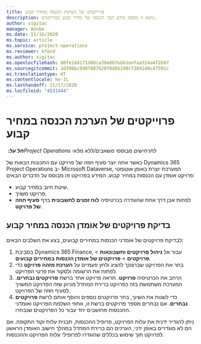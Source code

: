 ```yaml
---
title: פרוייקטים של הערכת הכנסה במחיר קבוע
description: נושא זו מספק מידע לגבי הכנסה של מחיר קבוע בפרויקטים.
author: sigitac
manager: Annbe
ms.date: 11/16/2020
ms.topic: article
ms.service: project-operations
ms.reviewer: kfend
ms.author: sigitac
ms.openlocfilehash: 80fe1d4171d80ca39e8b7ebb1eefaa524a4f2b07
ms.sourcegitcommit: 2d399bc9d07807626f0d6b2d0cf304240c47591c
ms.translationtype: HT
ms.contentlocale: he-IL
ms.lasthandoff: 11/17/2020
ms.locfileid: "4531444"
---
```

# <a name="fixed-price-revenue-estimate-projects"></a>פרוייקטים של הערכת הכנסה במחיר קבוע 

_**חל על:** ‏Project Operations לתרחישים מבוססי משאבים/ללא מלאי_

כאשר אתה יוצר סעיף חוזה של פרויקט עם התכונות הבאות של Dynamics 365 Project Operations ב- Microsoft Dataverse, המערכת יוצרת באופן אוטומטי פרויקט אומדן עם הכנסות במחיר קבוע. המידע בפרויקט זה מבוסס על הדברים הבאים:

  - שיטת חיוב במחיר קבוע.
  - פרויקט משויך.
  - לפחות אבן דרך אחת שהוגדרה בכרטיסיה **לוח זמנים לחשבונית** בדף **סעיף חוזה של פרויקט**.

## <a name="review-fixed-price-revenue-estimates-projects"></a>בדיקת פרויקטים של אומדן הכנסה במחיר קבוע
לבדיקת פרויקטים של אומדני הכנסות במחירים קבועים, בצע את השלבים הבאים:

1. בסביבת Dynamics 365 Finance, עבור אל **ניהול פרויקטים וחשבונאות** > **פרויקטים** > **פרויקטים של אומדן הכנסות במחירים קבועים**.
2. בחר את הפרויקט שברצונך להציג ולחץ פעמיים על **הערכת מזהה פרויקט** כדי לפתוח את הרשומה ולסקור את פרטי הפרויקט.
3. הרחב את הכרטיסיה **פרויקט**. תראה פרויקט אחד ברשת **פרויקטים נבחרים**. המערכת משתמשת בזה כפרויקט ברירת המחדל מכיוון שזה הפרויקט המשויך לסעיף חוזה של הפרויקט. 
4. כדי לשנות את השיוך, בחר פרויקטים נוספים והוסף אותם לרשת **פרויקטים נבחרים**. אם נבחרים מספר פרויקטים ברשת זו, אחוזי השלמת הפרויקט ואומדני ההכנסות מחושבים יחד עבור כל הפרויקטים שנבחרו.

  ניתן להגדיר ידנית את עלות הפרויקט, פרופיל ההכנסות, תבנית עלות וקוד התקופה. אם הם לא מוגדרים באופן ידני, הערכים הם ברירת המחדל במהלך חישוב האומדן הראשון לפרויקט תוך שימוש בכללים שהוגדרו לפרופילי עלות הפרויקט וההכנסות.

